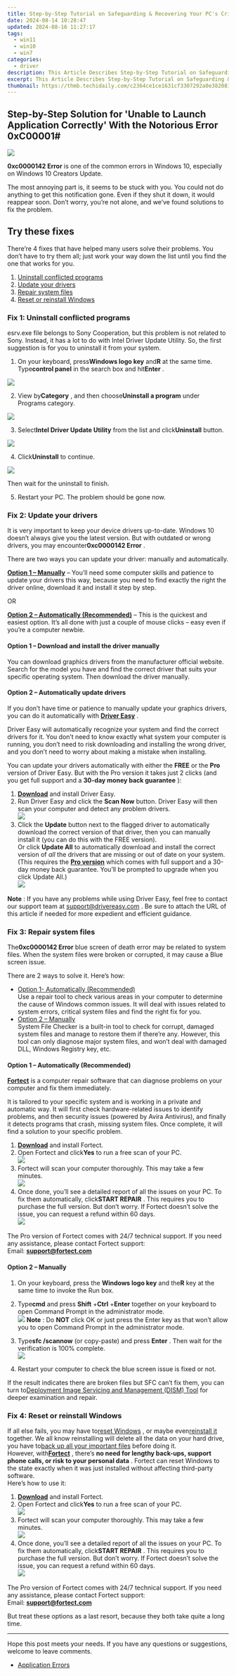 ```yaml
---
title: Step-by-Step Tutorial on Safeguarding & Recovering Your PC's Critical Configuration Settings
date: 2024-08-14 10:28:47
updated: 2024-08-16 11:27:17
tags:
  - win11
  - win10
  - win7
categories:
  - driver
description: This Article Describes Step-by-Step Tutorial on Safeguarding & Recovering Your PC's Critical Configuration Settings
excerpt: This Article Describes Step-by-Step Tutorial on Safeguarding & Recovering Your PC's Critical Configuration Settings
thumbnail: https://thmb.techidaily.com/c2364ce1ce1631cf3307292a0e382081e93d8f200b22ab446d3c669b5473d173.jpg
---
```


## Step-by-Step Solution for 'Unable to Launch Application Correctly' With the Notorious Error 0xC00001#

![](https://images.drivereasy.com/wp-content/uploads/2017/07/img_59784f56d6c36.png)

**0xc0000142 Error** is one of the common errors in Windows 10, especially on Windows 10 Creators Update.

 The most annoying part is, it seems to be stuck with you. You could not do anything to get this notification gone. Even if they shut it down, it would reappear soon. Don’t worry, you’re not alone, and we’ve found solutions to fix the problem.

## Try these fixes

 There’re 4 fixes that have helped many users solve their problems. You don’t have to try them all; just work your way down the list until you find the one that works for you.

1. [Uninstall conflicted programs](https://tools.techidaily.com/drivereasy/download/)
2. [Update your drivers](https://tools.techidaily.com/drivereasy/download/)
3. [Repair system files](https://tools.techidaily.com/drivereasy/download/)
4. [Reset or reinstall Windows](https://tools.techidaily.com/drivereasy/download/)

### Fix 1: Uninstall conflicted programs

 esrv.exe file belongs to Sony Cooperation, but this problem is not related to Sony. Instead, it has a lot to do with Intel Driver Update Utility. So, the first suggestion is for you to uninstall it from your system.

 1) On your keyboard, press**Windows logo key** and**R** at the same time. Type**control panel** in the search box and hit**Enter** .

![](https://images.drivereasy.com/wp-content/uploads/2017/07/img_597859ba2c280.png)

 2) View by**Category** , and then choose**Uninstall a program** under Programs category.

![](https://images.drivereasy.com/wp-content/uploads/2017/07/img_59785a0296df0.jpg)

 3) Select**Intel Driver Update Utility** from the list and click**Uninstall** button.

![](https://images.drivereasy.com/wp-content/uploads/2017/07/img_59785a45779ea.jpg)

 4) Click**Uninstall** to continue.

![](https://images.drivereasy.com/wp-content/uploads/2017/07/img_59785a795f699.png)

Then wait for the uninstall to finish.

5) Restart your PC. The problem should be gone now.

### Fix 2: Update your drivers

 It is very important to keep your device drivers up-to-date. Windows 10 doesn’t always give you the latest version. But with outdated or wrong drivers, you may encounter**0xc0000142 Error** .

 There are two ways you can update your driver: manually and automatically.

**[Option 1 – Manually](https://tools.techidaily.com/drivereasy/download/)**  – You’ll need some computer skills and patience to update your drivers this way, because you need to find exactly the right the driver online, download it and install it step by step.

OR

**[Option 2 – Automatically (Recommended)](https://www.drivereasy.com/knowledge/fix-0xc0000142-application-was-unable-to-start-correctly/#op2)**  – This is the quickest and easiest option. It’s all done with just a couple of mouse clicks – easy even if you’re a computer newbie.

#### **Option 1 –** **Download and install the driver manually**

 You can download graphics drivers from the manufacturer official website. Search for the model you have and find the correct driver that suits your specific operating system. Then download the driver manually.

#### **Option 2 – Automatically update drivers**

 If you don’t have time or patience to manually update your graphics drivers, you can do it automatically with **[Driver Easy](https://tools.techidaily.com/drivereasy/download/)**  .

 Driver Easy will automatically recognize your system and find the correct drivers for it. You don’t need to know exactly what system your computer is running, you don’t need to risk downloading and installing the wrong driver, and you don’t need to worry about making a mistake when installing.

 You can update your drivers automatically with either the **FREE** or the **Pro** version of Driver Easy. But with the Pro version it takes just 2 clicks (and you get full support and a **30-day money back guarantee** ):

1. **[Download](https://tools.techidaily.com/drivereasy/download/)**  and install Driver Easy.
2. Run Driver Easy and click the **Scan Now** button. Driver Easy will then scan your computer and detect any problem drivers.  
![](https://images.drivereasy.com/wp-content/uploads/2019/08/NVIDIA-18.jpg)
3. Click the **Update**  button next to the flagged driver to automatically download the correct version of that driver, then you can manually install it (you can do this with the FREE version).  
 Or click **Update All** to automatically download and install the correct version of _all_ the drivers that are missing or out of date on your system. (This requires the **[Pro version](https://tools.techidaily.com/drivereasy/download/)**  which comes with full support and a 30-day money back guarantee. You’ll be prompted to upgrade when you click Update All.)  
![](https://images.drivereasy.com/wp-content/uploads/2019/08/NVIDIA-Geoforce.jpg)

**Note** : If you have any problems while using Driver Easy, feel free to contact our support team at [support@drivereasy.com](https://tools.techidaily.com/drivereasy/download/) .
 Be sure to attach the URL of this article if needed for more expedient and efficient guidance.

### Fix 3: Repair system files

 The**0xc0000142 Error** blue screen of death error may be related to system files. When the system files were broken or corrupted, it may cause a Blue screen issue.

There are 2 ways to solve it. Here’s how:

* [Option 1- Automatically (Recommended)](https://www.drivereasy.com/knowledge/fix-0xc0000142-application-was-unable-to-start-correctly/#reimage)  
 Use a repair tool to check various areas in your computer to determine the cause of Windows common issues. It will deal with issues related to system errors, critical system files and find the right fix for you.
* [Option 2 – Manually](https://tools.techidaily.com/drivereasy/download/)  
 System File Checker is a built-in tool to check for corrupt, damaged system files and manage to restore them if there’re any. However, this tool can only diagnose major system files, and won’t deal with damaged DLL, Windows Registry key, etc.

#### Option 1 – Automatically (Recommended)

**[Fortect](https://tools.techidaily.com/drivereasy/download/)**  is a computer repair software that can diagnose problems on your computer and fix them immediately.

 It is tailored to your specific system and is working in a private and automatic way. It will first check hardware-related issues to identify problems, and then security issues (powered by Avira Antivirus), and finally it detects programs that crash, missing system files. Once complete, it will find a solution to your specific problem.

1. **[Download](https://tools.techidaily.com/drivereasy/download/)**  and install Fortect.
2. Open Fortect and click**Yes** to run a free scan of your PC.  
![](https://images.drivereasy.com/wp-content/uploads/2022/01/fortect-1.jpg)
3. Fortect will scan your computer thoroughly. This may take a few minutes.  
![](https://images.drivereasy.com/wp-content/uploads/2022/01/fortect-2.jpg)
4. Once done, you’ll see a detailed report of all the issues on your PC. To fix them automatically, click**START REPAIR** . This requires you to purchase the full version. But don’t worry. If Fortect doesn’t solve the issue, you can request a refund within 60 days.  
![](https://images.drivereasy.com/wp-content/uploads/2022/01/fortect-3.jpg)

 The Pro version of Fortect comes with 24/7 technical support. If you need any assistance, please contact Fortect support:  
 Email: **<support@fortect.com>**

#### Option 2 – Manually

 1) On your keyboard, press the **Windows logo key** and the**R** key at the same time to invoke the Run box.

 2) Type**cmd** and press **Shift** +**Ctrl** +**Enter** together on your keyboard to open Command Prompt in the administrator mode.  
![](https://images.drivereasy.com/wp-content/uploads/2019/05/Snap825.jpg)
**Note** : Do **NOT** click OK or just press the Enter key as that won’t allow you to open Command Prompt in the administrator mode.

 3) Type**sfc /scannow** (or copy-paste) and press **Enter** . Then wait for the verification is 100% complete.  
![](https://images.drivereasy.com/wp-content/uploads/2019/04/Snap4.jpg)

 4) Restart your computer to check the blue screen issue is fixed or not.

 If the result indicates there are broken files but SFC can’t fix them, you can turn to[Deployment Image Servicing and Management (DISM) Tool](https://tools.techidaily.com/drivereasy/download/) for deeper examination and repair.

### Fix 4: Reset or reinstall Windows

 If all else fails, you may have to[reset Windows](https://tools.techidaily.com/drivereasy/download/) , or maybe even[reinstall it](https://tools.techidaily.com/drivereasy/download/) together. We all know reinstalling will delete all the data on your hard drive, you have to[back up all your important files](https://tools.techidaily.com/drivereasy/download/) before doing it.  
 However, with[**Fortect**](https://tools.techidaily.com/drivereasy/download/) , there’s **no need for lengthy back-ups, support phone calls, or risk to your personal data** . Fortect can reset Windows to the state exactly when it was just installed without affecting third-party software.  
 Here’s how to use it:

1. **[Download](https://tools.techidaily.com/drivereasy/download/)**  and install Fortect.
2. Open Fortect and click**Yes** to run a free scan of your PC.  
![](https://images.drivereasy.com/wp-content/uploads/2022/01/fortect-1.jpg)
3. Fortect will scan your computer thoroughly. This may take a few minutes.  
![](https://images.drivereasy.com/wp-content/uploads/2022/01/fortect-2.jpg)
4. Once done, you’ll see a detailed report of all the issues on your PC. To fix them automatically, click**START REPAIR** . This requires you to purchase the full version. But don’t worry. If Fortect doesn’t solve the issue, you can request a refund within 60 days.  
![](https://images.drivereasy.com/wp-content/uploads/2022/01/fortect-3.jpg)

 The Pro version of Fortect comes with 24/7 technical support. If you need any assistance, please contact Fortect support:  
 Email: **<support@fortect.com>**

 But treat these options as a last resort, because they both take quite a long time.

---

 Hope this post meets your needs. If you have any questions or suggestions, welcome to leave comments.

* [Application Errors](https://tools.techidaily.com/drivereasy/download/)

<ins class="adsbygoogle"
     style="display:block"
     data-ad-format="autorelaxed"
     data-ad-client="ca-pub-7571918770474297"
     data-ad-slot="1223367746"></ins>



<ins class="adsbygoogle"
     style="display:block"
     data-ad-client="ca-pub-7571918770474297"
     data-ad-slot="8358498916"
     data-ad-format="auto"
     data-full-width-responsive="true"></ins>

